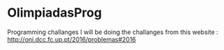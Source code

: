 # OlimpiadasProg
Programming challanges
I will be doing the challanges from this website : http://oni.dcc.fc.up.pt/2016/problemas#2016
